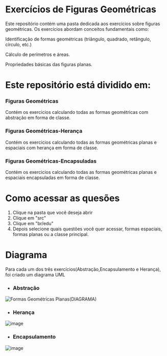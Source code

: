 # Exercícios de Figuras Geométricas 
Este repositório contém uma pasta dedicada aos exercícios sobre figuras geométricas. Os exercícios abordam conceitos fundamentais como:

Identificação de formas geométricas (triângulo, quadrado, retângulo, círculo, etc.)

Cálculo de perímetros e áreas.

Propriedades básicas das figuras planas.

# Este repositório está dividido em:
### Figuras Geométricas 
Contém os exercicios calculando todas as formas geométricas com abstração em forma de classe.
### Figuras Geométricas-Herança
Contém os exercicios calculando todas as formas geométricas planas e espaciais com herança em forma de classe.
### Figuras Geométricas-Encapsuladas
Contém os exercicios calculando todas as formas geométricas planas e espaciais encapsuladas em forma de classe.

# Como acessar as quesões 

1. Clique na pasta que você deseja abrir
2. Clique em "src"
3. Clique em "br/edu"
4. Depois selecione quais questões você quer acessar, formas espaciais, formas planas ou a classe principal.

#  Diagrama
Para cada um dos três exercícios(Abstração,Encapsulamento e Herança), foi criado um diagrama UML

- ### Abstração

![Formas Geométricas Planas(DIAGRAMA)](https://github.com/user-attachments/assets/2147d224-91bb-400f-866e-b4fbbbf1c57d)

- ### Herança
![image](https://github.com/user-attachments/assets/3c167b06-c19b-4da7-b848-a0319ad28a4d)

- ### Encapsulamento
![image](https://github.com/user-attachments/assets/5c854b5b-432f-4ecb-9249-a3dd0fefd9b1)
